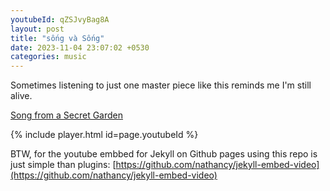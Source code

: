 ```yaml
---
youtubeId: qZSJvyBag8A
layout: post
title: "sống và Sống"
date: 2023-11-04 23:07:02 +0530
categories: music
---
```


Sometimes listening to just one master piece like this reminds me I'm still alive.

[Song from a Secret Garden](https://www.youtube.com/watch?v=qZSJvyBag8A)

{% include player.html id=page.youtubeId %}

BTW, for the youtube embbed for Jekyll on Github pages using this repo is just simple than plugins: [https://github.com/nathancy/jekyll-embed-video](https://github.com/nathancy/jekyll-embed-video)
